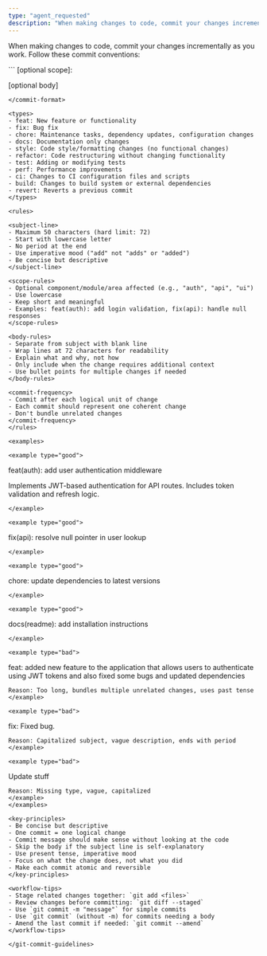 ```yaml
---
type: "agent_requested"
description: "When making changes to code, commit your changes incrementally as you work. Follow these commit conventions:"
---
```

<git-commit-guidelines>

When making changes to code, commit your changes incrementally as you work. Follow these commit conventions:

<commit-format>
```
<type>[optional scope]: <subject>

[optional body]
```
</commit-format>

<types>
- feat: New feature or functionality
- fix: Bug fix
- chore: Maintenance tasks, dependency updates, configuration changes
- docs: Documentation only changes
- style: Code style/formatting changes (no functional changes)
- refactor: Code restructuring without changing functionality
- test: Adding or modifying tests
- perf: Performance improvements
- ci: Changes to CI configuration files and scripts
- build: Changes to build system or external dependencies
- revert: Reverts a previous commit
</types>

<rules>

<subject-line>
- Maximum 50 characters (hard limit: 72)
- Start with lowercase letter
- No period at the end
- Use imperative mood ("add" not "adds" or "added")
- Be concise but descriptive
</subject-line>

<scope-rules>
- Optional component/module/area affected (e.g., "auth", "api", "ui")
- Use lowercase
- Keep short and meaningful
- Examples: feat(auth): add login validation, fix(api): handle null responses
</scope-rules>

<body-rules>
- Separate from subject with blank line
- Wrap lines at 72 characters for readability
- Explain what and why, not how
- Only include when the change requires additional context
- Use bullet points for multiple changes if needed
</body-rules>

<commit-frequency>
- Commit after each logical unit of change
- Each commit should represent one coherent change
- Don't bundle unrelated changes
</commit-frequency>
</rules>

<examples>

<example type="good">
```
feat(auth): add user authentication middleware

Implements JWT-based authentication for API routes.
Includes token validation and refresh logic.
```
</example>

<example type="good">
```
fix(api): resolve null pointer in user lookup
```
</example>

<example type="good">
```
chore: update dependencies to latest versions
```
</example>

<example type="good">
```
docs(readme): add installation instructions
```
</example>

<example type="bad">
```
feat: added new feature to the application that allows users to authenticate using JWT tokens and also fixed some bugs and updated dependencies
```
Reason: Too long, bundles multiple unrelated changes, uses past tense
</example>

<example type="bad">
```
fix: Fixed bug.
```
Reason: Capitalized subject, vague description, ends with period
</example>

<example type="bad">
```
Update stuff
```
Reason: Missing type, vague, capitalized
</example>
</examples>

<key-principles>
- Be concise but descriptive
- One commit = one logical change
- Commit message should make sense without looking at the code
- Skip the body if the subject line is self-explanatory
- Use present tense, imperative mood
- Focus on what the change does, not what you did
- Make each commit atomic and reversible
</key-principles>

<workflow-tips>
- Stage related changes together: `git add <files>`
- Review changes before committing: `git diff --staged`
- Use `git commit -m "message"` for simple commits
- Use `git commit` (without -m) for commits needing a body
- Amend the last commit if needed: `git commit --amend`
</workflow-tips>

</git-commit-guidelines>